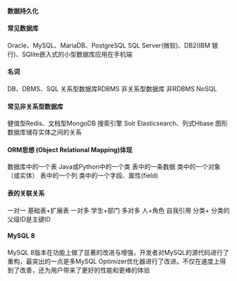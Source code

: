 #### **数据持久化**
#### **常见数据库**
Oracle、MySQL、MariaDB、PostgreSQL
SQL Server(微软)、DB2(IBM 银行)、SQlite嵌入式的小型数据库应用在手机端
#### **名词**
DB、DBMS、SQL
关系型数据库RDBMS
非关系型数据库 非RDBMS
NoSQL
#### **常见非关系型数据库**
健值型Redis、文档型MongoDB
搜索引擎 Solr Elasticsearch、列式Hbase
图形数据库储存实体之间的关系
#### **ORM思想 (Object Relational Mapping)体现**
数据库中的一个表  Java或Python中的一个类
表中的一条数据  类中的一个对象（或实体）
表中的一个列  类中的一个字段、属性(field)
#### **表的关联关系**
一对一 基础表+扩展表
一对多 学生+部门
多对多 人+角色
自我引用 分类+ 分类的父级ID是主键ID
#### **MySQL 8**
MySQL 8版本在功能上做了显著的改进与增强，开发者对MySQL的源代码进行了重构，最突出的一点是多MySQL Optimizer优化器进行了改进。不仅在速度上得到了改善，还为用户带来了更好的性能和更棒的体验




